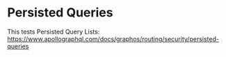# Persisted Queries

This tests Persisted Query Lists: https://www.apollographql.com/docs/graphos/routing/security/persisted-queries
